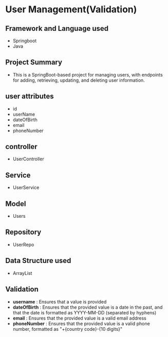 # User Management(Validation)

## Framework and Language used
* Springboot
* Java

## Project Summary
* This is a SpringBoot-based project for managing users, with endpoints for adding, retrieving, updating, and deleting user information.

## user attributes
* id
* userName
* dateOfBirth
* email
* phoneNumber

## controller
* UserController

## Service
* UserService

## Model
* Users

## Repository
* UserRepo

## Data Structure used
* ArrayList

## Validation
* **username** : Ensures that a value is provided
* **dateOfBirth** : Ensures that the provided value is a date in the past, and that the date is formatted as YYYY-MM-DD (separated by hyphens)
* **email** :  Ensures that the provided value is a valid email address
* **phoneNumber** : Ensures that the provided value is a valid phone number, formatted as "+{country code}-{10 digits}"

